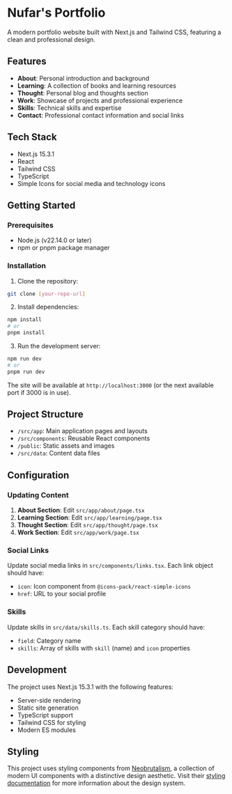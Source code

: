 # Nufar's Portfolio

A modern portfolio website built with Next.js and Tailwind CSS, featuring a clean and professional design.

## Features

- **About**: Personal introduction and background
- **Learning**: A collection of books and learning resources
- **Thought**: Personal blog and thoughts section
- **Work**: Showcase of projects and professional experience
- **Skills**: Technical skills and expertise
- **Contact**: Professional contact information and social links

## Tech Stack

- Next.js 15.3.1
- React
- Tailwind CSS
- TypeScript
- Simple Icons for social media and technology icons

## Getting Started

### Prerequisites

- Node.js (v22.14.0 or later)
- npm or pnpm package manager

### Installation

1. Clone the repository:
```bash
git clone [your-repo-url]
```

2. Install dependencies:
```bash
npm install
# or
pnpm install
```

3. Run the development server:
```bash
npm run dev
# or
pnpm run dev
```

The site will be available at `http://localhost:3000` (or the next available port if 3000 is in use).

## Project Structure

- `/src/app`: Main application pages and layouts
- `/src/components`: Reusable React components
- `/public`: Static assets and images
- `/src/data`: Content data files

## Configuration

### Updating Content

1. **About Section**: Edit `src/app/about/page.tsx`
2. **Learning Section**: Edit `src/app/learning/page.tsx`
3. **Thought Section**: Edit `src/app/thought/page.tsx`
4. **Work Section**: Edit `src/app/work/page.tsx`

### Social Links

Update social media links in `src/components/links.tsx`. Each link object should have:
- `icon`: Icon component from `@icons-pack/react-simple-icons`
- `href`: URL to your social profile

### Skills

Update skills in `src/data/skills.ts`. Each skill category should have:
- `field`: Category name
- `skills`: Array of skills with `skill` (name) and `icon` properties

## Development

The project uses Next.js 15.3.1 with the following features:
- Server-side rendering
- Static site generation
- TypeScript support
- Tailwind CSS for styling
- Modern ES modules

## Styling

This project uses styling components from [Neobrutalism](https://neobrutalism.dev/), a collection of modern UI components with a distinctive design aesthetic. Visit their [styling documentation](https://neobrutalism.dev/styling) for more information about the design system.
